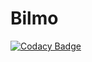# Bilmo

[![Codacy Badge](https://api.codacy.com/project/badge/Grade/d58bc2c08fa64f78b09ff1475454e405)](https://www.codacy.com/manual/cedflam/Bilmo?utm_source=github.com&amp;utm_medium=referral&amp;utm_content=cedflam/Bilmo&amp;utm_campaign=Badge_Grade)

